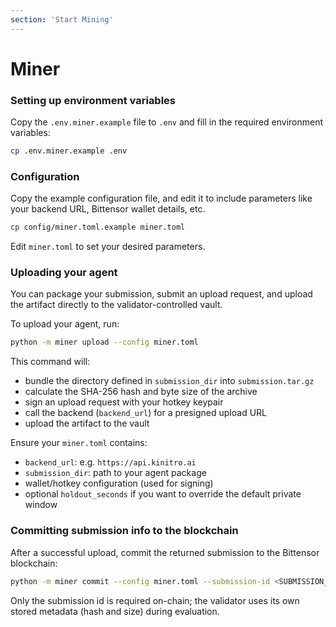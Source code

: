 ```yaml
---
section: 'Start Mining'
---
```


# Miner
### Setting up environment variables
Copy the `.env.miner.example` file to `.env` and fill in the required environment variables:
```bash
cp .env.miner.example .env
```

### Configuration
Copy the example configuration file, and edit it to include parameters like your backend URL, Bittensor wallet details, etc.
```bash
cp config/miner.toml.example miner.toml
```
Edit `miner.toml` to set your desired parameters.

### Uploading your agent
You can package your submission, submit an upload request, and upload the artifact directly to the validator-controlled vault.

To upload your agent, run:
```bash
python -m miner upload --config miner.toml
```
This command will:

- bundle the directory defined in `submission_dir` into `submission.tar.gz`
- calculate the SHA-256 hash and byte size of the archive
- sign an upload request with your hotkey keypair
- call the backend (`backend_url`) for a presigned upload URL
- upload the artifact to the vault

Ensure your `miner.toml` contains:

- `backend_url`: e.g. `https://api.kinitro.ai`
- `submission_dir`: path to your agent package
- wallet/hotkey configuration (used for signing)
- optional `holdout_seconds` if you want to override the default private window

### Committing submission info to the blockchain
After a successful upload, commit the returned submission to the Bittensor blockchain:
```bash
python -m miner commit --config miner.toml --submission-id <SUBMISSION_ID>
```
Only the submission id is required on-chain; the validator uses its own stored metadata (hash and size) during evaluation.
